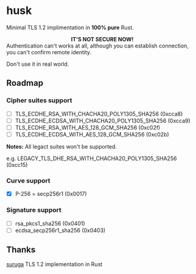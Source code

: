 # husk
Minimal TLS 1.2 implimentation in **100% pure** Rust.

<center>
<b>IT'S NOT SECURE NOW!</b>
</center>
Authentication can't works at all, although you can establish connection, you can't confirm remote identity.

Don't use it in real world.

## Roadmap

### Cipher suites support

- [ ] TLS_ECDHE_RSA_WITH_CHACHA20_POLY1305_SHA256 (0xcca8)
- [ ] TLS_ECDHE_ECDSA_WITH_CHACHA20_POLY1305_SHA256 (0xcca9)
- [ ] TLS_ECDHE_RSA_WITH_AES_128_GCM_SHA256 (0xc02f)
- [ ] TLS_ECDHE_ECDSA_WITH_AES_128_GCM_SHA256 (0xc02b)

**Notes:** All legact suites won't be supported.

e.g. LEGACY_TLS_DHE_RSA_WITH_CHACHA20_POLY1305_SHA256 (0xcc15)

### Curve support

- [x] P-256 = secp256r1 (0x0017)

### Signature support

- [ ] rsa_pkcs1_sha256 (0x0401)
- [ ] ecdsa_secp256r1_sha256 (0x0403)

## Thanks

[suruga](https://github.com/klutzy/suruga) TLS 1.2 implementation in Rust